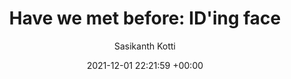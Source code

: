 ---
layout: post
title:  "Have we met before: ID'ing face"
date:   2021-12-01 22:21:59 +00:00
image: /images/face_id.png 
categories: Projects
venue: IIT Jodhpur
course: "CSL7530: Advanced Machine Learning"
author: "Sasikanth Kotti"
authors: "<strong>Sasikanth Kotti*</strong>, Nikhila Dhulipalla, Adhun Thalekkara"
report: /pdfs/Project_Report_AML.pdf
presentation: /pdfs/Presentation_v2_AML.pdf
---